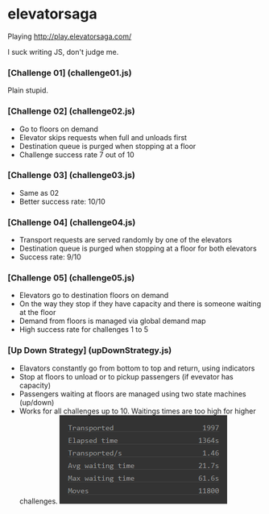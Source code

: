 # elevatorsaga
Playing http://play.elevatorsaga.com/

I suck writing JS, don't judge me.

### [Challenge 01] (challenge01.js)
Plain stupid.

### [Challenge 02] (challenge02.js)
* Go to floors on demand
* Elevator skips requests when full and unloads first
* Destination queue is purged when stopping at a floor
* Challenge success rate 7 out of 10
 
### [Challenge 03] (challenge03.js)
* Same as 02
* Better success rate: 10/10

### [Challenge 04] (challenge04.js)
* Transport requests are served randomly by one of the elevators
* Destination queue is purged when stopping at a floor for both elevators
* Success rate: 9/10

### [Challenge 05] (challenge05.js)
* Elevators go to destination floors on demand
* On the way they stop if they have capacity and there is someone waiting at the floor
* Demand from floors is managed via global demand map
* High success rate for challenges 1 to 5

### [Up Down Strategy] (upDownStrategy.js)
* Elavators constantly go from bottom to top and return, using indicators
* Stop at floors to unload or to pickup passengers (if evevator has capacity)
* Passengers waiting at floors are managed using two state machines (up/down)
* Works for all challenges up to 10. Waitings times are too high for higher challenges.
![Up Down Strategy Stats](img/UpDownStrategyStats.PNG?raw=true)


